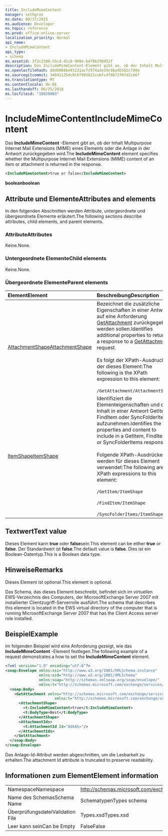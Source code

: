```yaml
---
title: IncludeMimeContent
manager: sethgros
ms.date: 09/17/2015
ms.audience: Developer
ms.topic: reference
ms.prod: office-online-server
localization_priority: Normal
api_name:
- IncludeMimeContent
api_type:
- schema
ms.assetid: 3f3c2300-55cd-41c0-900e-b470b290d52f
description: Das IncludeMimeContent-Element gibt an, ob der Inhalt Multipurpose Internet Mail Extensions (MIME) eines Elements oder die Anlage in der Antwort zurückgegeben wird.
ms.openlocfilehash: ddd6988be93231ac7c574a2e19c9ba4b562c7d0e
ms.sourcegitcommit: 34041125dc8c5f993b21cebfc4f8b72f0fd2cb6f
ms.translationtype: MT
ms.contentlocale: de-DE
ms.lasthandoff: 06/25/2018
ms.locfileid: "19829903"
---
```

# <a name="includemimecontent"></a><span data-ttu-id="3fb63-103">IncludeMimeContent</span><span class="sxs-lookup"><span data-stu-id="3fb63-103">IncludeMimeContent</span></span>

<span data-ttu-id="3fb63-104">Das **IncludeMimeContent** -Element gibt an, ob der Inhalt Multipurpose Internet Mail Extensions (MIME) eines Elements oder die Anlage in der Antwort zurückgegeben wird.</span><span class="sxs-lookup"><span data-stu-id="3fb63-104">The **IncludeMimeContent** element specifies whether the Multipurpose Internet Mail Extensions (MIME) content of an item or attachment is returned in the response.</span></span> 
  
```xml
<IncludeMimeContent>true or false</IncludeMimeContent>
```

 <span data-ttu-id="3fb63-105">**boolean**</span><span class="sxs-lookup"><span data-stu-id="3fb63-105">**boolean**</span></span>
## <a name="attributes-and-elements"></a><span data-ttu-id="3fb63-106">Attribute und Elemente</span><span class="sxs-lookup"><span data-stu-id="3fb63-106">Attributes and elements</span></span>

<span data-ttu-id="3fb63-107">In den folgenden Abschnitten werden Attribute, untergeordnete und übergeordnete Elemente erläutert.</span><span class="sxs-lookup"><span data-stu-id="3fb63-107">The following sections describe attributes, child elements, and parent elements.</span></span>
  
### <a name="attributes"></a><span data-ttu-id="3fb63-108">Attribute</span><span class="sxs-lookup"><span data-stu-id="3fb63-108">Attributes</span></span>

<span data-ttu-id="3fb63-109">Keine.</span><span class="sxs-lookup"><span data-stu-id="3fb63-109">None.</span></span>
  
### <a name="child-elements"></a><span data-ttu-id="3fb63-110">Untergeordnete Elemente</span><span class="sxs-lookup"><span data-stu-id="3fb63-110">Child elements</span></span>

<span data-ttu-id="3fb63-111">Keine.</span><span class="sxs-lookup"><span data-stu-id="3fb63-111">None.</span></span>
  
### <a name="parent-elements"></a><span data-ttu-id="3fb63-112">Übergeordnete Elemente</span><span class="sxs-lookup"><span data-stu-id="3fb63-112">Parent elements</span></span>

|<span data-ttu-id="3fb63-113">**Element**</span><span class="sxs-lookup"><span data-stu-id="3fb63-113">**Element**</span></span>|<span data-ttu-id="3fb63-114">**Beschreibung**</span><span class="sxs-lookup"><span data-stu-id="3fb63-114">**Description**</span></span>|
|:-----|:-----|
|[<span data-ttu-id="3fb63-115">AttachmentShape</span><span class="sxs-lookup"><span data-stu-id="3fb63-115">AttachmentShape</span></span>](attachmentshape.md) <br/> | <span data-ttu-id="3fb63-116">Bezeichnet die zusätzliche Eigenschaften in einer Antwort auf eine Anforderung [GetAttachment](getattachment.md) zurückgegeben werden sollen.</span><span class="sxs-lookup"><span data-stu-id="3fb63-116">Identifies additional properties to return in a response to a [GetAttachment](getattachment.md) request.</span></span>  <br/> <br/> <span data-ttu-id="3fb63-117">Es folgt der XPath-Ausdruck, der dieses Element:</span><span class="sxs-lookup"><span data-stu-id="3fb63-117">The following is the XPath expression to this element:</span></span>  <br/><br/>  `/GetAttachment/AttachmentShape` <br/> |
|[<span data-ttu-id="3fb63-118">ItemShape</span><span class="sxs-lookup"><span data-stu-id="3fb63-118">ItemShape</span></span>](itemshape.md) <br/> | <span data-ttu-id="3fb63-119">Identifiziert die Elementeigenschaften und den Inhalt in einer Antwort GetItem, FindItem oder SyncFolderItems aufzunehmen.</span><span class="sxs-lookup"><span data-stu-id="3fb63-119">Identifies the item properties and content to include in a GetItem, FindItem, or SyncFolderItems response.</span></span>  <br/> <br/> <span data-ttu-id="3fb63-120">Folgende XPath-Ausdrücke werden für dieses Element verwendet:</span><span class="sxs-lookup"><span data-stu-id="3fb63-120">The following are the XPath expressions to this element:</span></span><br/>  <br/>  `/GetItem/ItemShape` <br/><br/>  `/FindItem/ItemShape` <br/><br/>  `/SyncFolderItems/ItemShape` <br/> |
   
## <a name="text-value"></a><span data-ttu-id="3fb63-121">Textwert</span><span class="sxs-lookup"><span data-stu-id="3fb63-121">Text value</span></span>

<span data-ttu-id="3fb63-122">Dieses Element kann **true** oder **false**sein.</span><span class="sxs-lookup"><span data-stu-id="3fb63-122">This element can be either **true** or **false**.</span></span> <span data-ttu-id="3fb63-123">Der Standardwert ist **false**.</span><span class="sxs-lookup"><span data-stu-id="3fb63-123">The default value is **false**.</span></span> <span data-ttu-id="3fb63-124">Dies ist ein Boolean-Datentyp.</span><span class="sxs-lookup"><span data-stu-id="3fb63-124">This is a Boolean data type.</span></span>
  
## <a name="remarks"></a><span data-ttu-id="3fb63-125">Hinweise</span><span class="sxs-lookup"><span data-stu-id="3fb63-125">Remarks</span></span>

<span data-ttu-id="3fb63-126">Dieses Element ist optional.</span><span class="sxs-lookup"><span data-stu-id="3fb63-126">This element is optional.</span></span>
  
<span data-ttu-id="3fb63-127">Das Schema, das dieses Element beschreibt, befindet sich im virtuellen EWS-Verzeichnis des Computers, der MicrosoftExchange Server 2007 mit installierter Clientzugriff-Serverrolle ausführt.</span><span class="sxs-lookup"><span data-stu-id="3fb63-127">The schema that describes this element is located in the EWS virtual directory of the computer that is running MicrosoftExchange Server 2007 that has the Client Access server role installed.</span></span>
  
## <a name="example"></a><span data-ttu-id="3fb63-128">Beispiel</span><span class="sxs-lookup"><span data-stu-id="3fb63-128">Example</span></span>

<span data-ttu-id="3fb63-129">Im folgenden Beispiel wird eine Anforderung gezeigt, wie das **IncludeMimeContent** -Element festlegen.</span><span class="sxs-lookup"><span data-stu-id="3fb63-129">The following example of a request demonstrates a how to set the **IncludeMimeContent** element.</span></span> 
  
```xml
<?xml version="1.0" encoding="utf-8"?>
<soap:Envelope xmlns:xsi="http://www.w3.org/2001/XMLSchema-instance"
               xmlns:xsd="http://www.w3.org/2001/XMLSchema"
               xmlns:soap="http://schemas.xmlsoap.org/soap/envelope/"
               xmlns:t="http://schemas.microsoft.com/exchange/services/2006/types">
  <soap:Body>
    <GetAttachment xmlns="http://schemas.microsoft.com/exchange/services/2006/messages" 
                      xmlns:t="http://schemas.microsoft.com/exchange/services/2006/types">
      <AttachmentShape>
        <t:IncludeMimeContent>true</t:IncludeMimeContent>
        <t:BodyType>Best</t:BodyType>
      </AttachmentShape>
      <AttachmentIds>
        <t:AttachmentId Id="ASkAS="/>
      </AttachmentIds>
    </GetAttachment>
  </soap:Body>
</soap:Envelope>
```

<span data-ttu-id="3fb63-130">Das Anlage-Id-Attribut werden abgeschnitten, um die Lesbarkeit zu erhalten.</span><span class="sxs-lookup"><span data-stu-id="3fb63-130">The attachment Id attribute is truncated to preserve readability.</span></span>
  
## <a name="element-information"></a><span data-ttu-id="3fb63-131">Informationen zum Element</span><span class="sxs-lookup"><span data-stu-id="3fb63-131">Element information</span></span>

|||
|:-----|:-----|
|<span data-ttu-id="3fb63-132">Namespace</span><span class="sxs-lookup"><span data-stu-id="3fb63-132">Namespace</span></span>  <br/> |http://schemas.microsoft.com/exchange/services/2006/types  <br/> |
|<span data-ttu-id="3fb63-133">Name des Schemas</span><span class="sxs-lookup"><span data-stu-id="3fb63-133">Schema Name</span></span>  <br/> |<span data-ttu-id="3fb63-134">Schematypen</span><span class="sxs-lookup"><span data-stu-id="3fb63-134">Types schema</span></span>  <br/> |
|<span data-ttu-id="3fb63-135">Überprüfungsdatei</span><span class="sxs-lookup"><span data-stu-id="3fb63-135">Validation File</span></span>  <br/> |<span data-ttu-id="3fb63-136">Types.xsd</span><span class="sxs-lookup"><span data-stu-id="3fb63-136">Types.xsd</span></span>  <br/> |
|<span data-ttu-id="3fb63-137">Leer kann sein</span><span class="sxs-lookup"><span data-stu-id="3fb63-137">Can be Empty</span></span>  <br/> |<span data-ttu-id="3fb63-138">False</span><span class="sxs-lookup"><span data-stu-id="3fb63-138">False</span></span>  <br/> |
   

